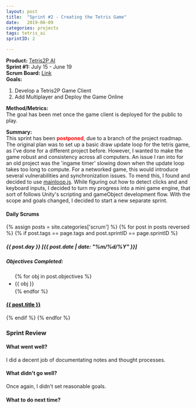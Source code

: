 ```yaml
---
layout: post
title:  "Sprint #2 - Creating the Tetris Game"
date:   2019-06-09
categories: projects
tags: tetris_ai
sprintID: 2

---
```


<b>Product:</b> [Tetris2P AI](/blog/projects/tetris-overview)  
<b>Sprint #1:</b> July 15 - June 19  
<b>Scrum Board:</b> [Link](/portfolio#project)  
<b>Goals:</b>

1. Develop a Tetris2P Game Client
2. Add Multiplayer and Deploy the Game Online

<b>Method/Metrics:</b>  
The goal has been met once the game client is deployed for the public to play.


<b>Summary:</b>  
This sprint has been <b style='color:red'>postponed</b>, due to a branch of the project roadmap.  The original plan was to set up a basic draw update loop for the tetris game, as I've done for a different project before.  However, I wanted to make the game robust and consistency across all computers.  An issue I ran into for an old project was the 'ingame timer' slowing down when the update loop takes too long to compute.  For a networked game, this would introduce several vulnerabilities and synchronization issues.  To mend this, I found and decided to use [mainloop.js](https://github.com/IceCreamYou/MainLoop.js).  While figuring out how to detect clicks and and keyboard inputs, I decided to turn my progress into a mini game engine, that sort of follows Unity's scripting and gameObject development flow.  With the scope and goals changed, I decided to start a new separate sprint.


#### Daily Scrums

<div class='daily-scrum-container row'>

{% assign posts = site.categories['scrum'] %}
{% for post in posts reversed %}
	{% if post.tags == page.tags and post.sprintID == page.sprintID %}
<div class='daily-scrum-entry'>
	<div class='entry-content'>
		<h5> {{ post.day }} [{{ post.date | date: "%m/%d/%Y" }}] </h5>
		<h5> Objectives Completed: </h5>
		<ul style='padding-right:6px;'>
		  {% for obj in post.objectives %}
		  <li style='line-height: 24px'>{{ obj }}</li>
		  {% endfor %}
		</ul>
	</div>
  <h4 class='card-title'> <a href="{{ post.url }}" style='color:black'>{{ post.title }}</a> </h4>
</div>
	{% endif %}
  {% endfor %}
</div>

### Sprint Review

#### What went well?
I did a decent job of documentating notes and thought processes.

#### What didn't go well?
Once again, I didn't set reasonable goals.

#### What to do next time?